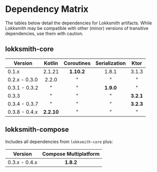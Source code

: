 # Dependency Matrix

The tables below detail the dependencies for Lokksmith artifacts. While Lokksmith may be compatible
with other (minor) versions of transitive dependencies, use them with caution.

## lokksmith-core

| Version       |   Kotlin   | Coroutines | Serialization |   Ktor    |
|---------------|:----------:|:----------:|:-------------:|:---------:|
| 0.1.x         |   2.1.21   | **1.10.2** |     1.8.1     |   3.1.3   |
| 0.2.x - 0.3.0 |   2.2.0    |     "      |       "       |     "     |
| 0.3.1 - 0.3.2 |     "      |     "      |   **1.9.0**   |     "     |
| 0.3.3         |     "      |     "      |       "       | **3.2.1** |
| 0.3.4 - 0.3.7 |     "      |     "      |       "       | **3.2.3** |
| 0.3.8 - 0.4.x | **2.2.10** |     "      |       "       |     "     |

## lokksmith-compose

Includes all dependencies from `lokksmith-core` plus:

| Version       | Compose Multiplatform |
|---------------|:---------------------:| 
| 0.3.x - 0.4.x |       **1.8.2**       | 
